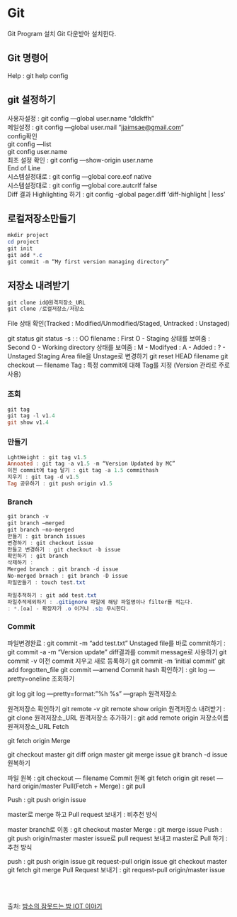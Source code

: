 # Git

Git Program 설치
Git 다운받아 설치한다.

## Git 명령어

Help : git help config

## git 설정하기

사용자설정 : git config —global user.name “dldkffh”  
메일설정 : git config —global user.mail “jjaimsae@gmail.com”  
config확인  
git config —list  
git config user.name  
최초 설정 확인 : git config —show-origin user.name  
End of Line  
시스템설정대로 : git config —global core.eof native  
시스템설정대로 : git config —global core.autcrlf false  
Diff 결과 Highlighting 하기 : git config -global pager.diff ‘diff-highlight | less’  


## 로컬저장소만들기 
```powershell
mkdir project  
cd project
git init
git add *.c
git commit -m “My first version managing directory”
```


## 저장소 내려받기
```powershell
git clone id@원격저장소_URL
git clone /로컬저장소/저장소
```
File 상태 확인(Tracked : Modified/Unmodified/Staged, Untracked : Unstaged)

git status
git status -s :
: OO filename
: First O - Staging 상태를 보여줌
: Second O - Working directory 상태를 보여줌
: M - Modifyed
: A - Added
: ? - Unstaged
Staging Area file을 Unstage로 변경하기
git reset HEAD filename
git checkout — filename
Tag : 특정 commit에 대해 Tag를 지정 (Version 관리로 주로 사용)

### 조회
```powershell
git tag
git tag -l v1.4
git show v1.4
```

### 만들기
```powershell
LghtWeight : git tag v1.5
Annoated : git tag -a v1.5 -m “Version Updated by MC”
이전 commit에 tag 달기 : git tag -a 1.5 commithash
지우기 : git tag -d v1.5
Tag 공유하기 : git push origin v1.5
```

### Branch
```powershell
git branch -v
git branch —merged
git branch —no-merged
만들기 : git branch issues
변경하기 : git checkout issue
만들고 변경하기 : git checkout -b issue
확인하기 : git branch
삭제하기 :
Merged branch : git branch -d issue
No-merged brnach : git branch -D issue
파일만들기 : touch test.txt

파일추적하기 : git add test.txt
파일추적제외하기 : .gitignore 파일에 해당 파일명이나 filter를 적는다.
: *.[oa] - 확장자가 .o 이거나 .s는 무시한다.
```
### Commit

파일변경완료 : git commit -m “add test.txt”
Unstaged file를 바로 commit하기 : git commit -a -m “Version update”
diff결과를 commit message로 사용하기 git commit -v
이전 commit 지우고 새로 등록하기
git commit -m ‘initial commit’
git add forgotten_file
git commit —amend
Commit hash 확인하기 : git log —pretty=oneline
조회하기

git log
git log —pretty=format:”%h %s” —graph
원격저장소

원격저장소 확인하기
git remote -v
git remote show origin
원격저장소 내려받기 : git clone 원격저장소_URL
원격저장소 추가하기 : git add remote origin 저장소이름 원격저장소_URL
Fetch

git fetch origin
Merge

git checkout master
git diff orign master
git merge issue
git branch -d issue
원복하기

파일 원복 : git checkout — filename
Commit 원복
git fetch origin
git reset —hard origin/master
Pull(Fetch + Merge) : git pull

Push : git push origin issue

master로 merge 하고 Pull request 보내기 : 비추천 방식

master branch로 이동 : git checkout master
Merge : git merge issue
Push : git push origin/master master
issue로 pull request 보내고 master로 Pull 하기 : 추천 방식

push : git push origin issue
git request-pull origin issue
git checkout master
git fetch
git merge
Pull Request 보내기 : git request-pull origin/master issue

<br /><br />

출처: [밤소의 잠못드는 밤 IOT 이야기](https://midnightcow.tistory.com/135)



